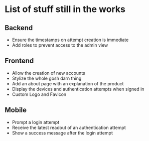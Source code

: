 # List of stuff still in the works

## Backend
- Ensure the timestamps on attempt creation is immediate
- Add roles to prevent access to the admin view

## Frontend
- Allow the creation of new accounts
- Stylize the whole gosh darn thing
- Add an about page with an explanation of the product
- Display the devices and authentication attempts when signed in
- Custom Logo and Favicon

## Mobile
- Prompt a login attempt
- Receive the latest readout of an authentication attempt
- Show a success message after the login attempt